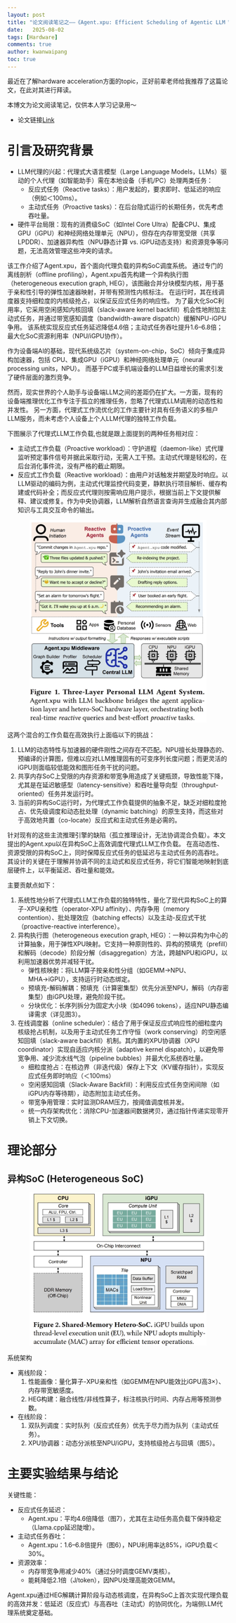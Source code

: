 ```yaml
---
layout: post
title: "论文阅读笔记之——《Agent.xpu: Efficient Scheduling of Agentic LLM Workloads on Heterogeneous SoC》" 
date:   2025-08-02
tags: [Hardware]
comments: true
author: kwanwaipang
toc: true
---
```



<!-- * 目录
{:toc} -->

最近在了解hardware acceleration方面的topic，正好前辈老师给我推荐了这篇论文，在此对其进行拜读。

本博文为论文阅读笔记，仅供本人学习记录用～

* 论文链接[Link](https://arxiv.org/pdf/2506.24045)


<!-- !!!!!!!!!!!!!!!!!!!!!!!!!!!!!!!!!!!!!!!!!!!!!!!!!!!!!!!!!!!!!!!!!!!!!!!!!!!!!!!!!!!!!!!!!!!!!!!!!!!!!!!!!!!!!!!!!!!!!!!!!!! -->
# 引言及研究背景

* LLM代理的兴起：代理式大语言模型（Large Language Models，LLMs）驱动的个人代理（如智能助手）需在本地设备（手机/PC）处理两类任务：
    * 反应式任务（Reactive tasks）：用户发起的，要求即时、低延迟的响应（例如＜100ms）。
    * 主动式任务（Proactive tasks）：在后台隐式运行的长期任务，优先考虑吞吐量。
* 硬件平台局限：现有的消费级SoC（如Intel Core Ultra）配备CPU、集成GPU（iGPU）和神经网络处理单元（NPU），但存在内存带宽受限（共享LPDDR）、加速器异构性（NPU静态计算 vs. iGPU动态支持）和资源竞争等问题，无法高效管理这些冲突的请求。

该工作介绍了Agent.xpu，首个面向代理负载的异构SoC调度系统。
通过专门的离线剖析（offline profiling），Agent.xpu首先构建一个异构执行图（heterogeneous execution graph, HEG），该图融合并分块模型内核，用于基于亲和性引导的弹性加速器映射，并带有预测性内核标注。
在运行时，其在线调度器支持细粒度的内核级抢占，以保证反应式任务的响应性。
为了最大化SoC利用率，它采用空闲感知内核回填（slack-aware kernel backfill）机会性地附加主动式任务，并通过带宽感知调度（bandwidth-aware dispatch）缓解NPU-iGPU争用。
该系统实现反应式任务延迟降低4.6倍；主动式任务吞吐提升1.6–6.8倍；最大化SoC资源利用率（NPU/iGPU协作）。

作为设备端AI的基础，现代系统级芯片（system-on-chip，SoC）倾向于集成异构加速器，包括
CPU、集成GPU（iGPU）和神经网络处理单元（neural processing units，NPU）。
而基于PC或手机端设备的LLM日益增长的需求引发了硬件层面的激烈竞争。

然而，现实世界的个人助手与设备端LLM之间的差距仍在扩大。一方面，现有的设备端推理优化工作专注于孤立的推理任务，忽略了代理式LLM调用的动态性和并发性。
另一方面，代理式工作流优化的工作主要针对具有任务语义的多租户LLM服务，而未考虑个人设备上个人LLM代理的独特工作负载。

下图展示了代理式LLM工作负载,也就是跟上面提到的两种任务相对应：
* 主动式工作负载（Proactive workload）：守护进程（daemon-like）式代理监听预定事件信号并据此采取行动，无需人工干预。主动式代理是轻松的，在后台消化事件流，没有严格的截止期限。
* 反应式工作负载（Reactive workload）：由用户对话触发并期望及时响应。以LLM驱动的编码为例，主动式代理监控代码变更，静默执行项目解析、缓存构建或代码补全；而反应式代理则按需响应用户提示，根据当前上下文提供解释、建议或修复。作为中央协调器，LLM解析自然语言查询并生成融合其内部知识与工具交互命令的输出。

<div align="center">
  <img src="../images/微信截图_20250802190855.png" width="80%" />
<figcaption>  
</figcaption>
</div>

这两个混合的工作负载在高效执行上面临以下的挑战：
1. LLM的动态特性与加速器的硬件刚性之间存在不匹配。NPU擅长处理静态的、预编译的计算图，但难以应对LLM推理固有的可变序列长度问题；而更灵活的iGPU则面临较低能效和图形任务干扰的问题。
2. 共享内存SoC上受限的内存资源和带宽争用造成了关键瓶颈，导致性能下降，尤其是在延迟敏感型（latency-sensitive）和吞吐量导向型（throughput-oriented）任务并发运行时。
3. 当前的异构SoC运行时，为代理式工作负载提供的抽象不足，缺乏对细粒度抢占、优先级调度和动态批处理（dynamic batching）的原生支持，而这些对于高效地共置（co-locate）反应式和主动式任务是必需的。

针对现有的这些主流推理引擎的缺陷（孤立推理设计，无法协调混合负载）。本文提出的Agent.xpu以在异构SoC上高效调度代理式LLM工作负载。
在高动态性、资源受限的异构SoC上，同时保障反应式任务的低延迟与主动式任务的高吞吐。
其设计的关键在于理解并协调不同的主动式和反应式任务，将它们智能地映射到底层硬件上，以平衡延迟、吞吐量和能效。

主要贡献点如下：
1. 系统性地分析了代理式LLM工作负载的独特特性，量化了现代异构SoC上的算子-XPU亲和性（operator-XPU affinity）、内存争用（memory contention）、批处理效应（batching effects）以及主动-反应式干扰（proactive-reactive interference）。
2. 异构执行图（heterogeneous execution graph, HEG）：一种以异构为中心的计算抽象，用于弹性XPU映射。它支持一种原则性的、异构的预填充（prefill）和解码（decode）阶段分解（disaggregation）方法，跨越NPU和iGPU，以利用加速器优势并减轻干扰。
    * 弹性核映射：将LLM算子按亲和性分组（如GEMM→NPU、MHA→iGPU），支持运行时动态绑定。
    * 预填充-解码解耦：预填充（计算密集型）优先分派至NPU，解码（内存密集型）由iGPU处理，避免阶段干扰。
    * 分块优化：长序列拆分为固定大小块（如4096 tokens），适应NPU静态编译需求（详见图3）。
3. 在线调度器（online scheduler）：结合了用于保证反应式响应性的细粒度内核级抢占机制，以及用于主动式任务工作守恒（work conserving）的空闲感知回填（slack-aware backfill）机制。其内置的XPU协调器（XPU coordinator）实现自适应内核分派（adaptive kernel dispatch），以避免带宽争用、减少流水线气泡（pipeline bubbles）并最大化系统吞吐量。
    * 细粒度抢占：在核边界（非迭代级）保存上下文（KV缓存指针），实现反应式任务即时响应（＜100ms）
    * 空闲感知回填（Slack-Aware Backfill）：利用反应式任务空闲间隙（如iGPU内存等待期），动态附加主动式任务。
    * 带宽争用管理：实时监测DRAM压力，按阈值调度核并发。
    * 统一内存架构优化：消除CPU-加速器间数据拷贝，通过指针传递实现零开销上下文切换。

# 理论部分

## 异构SoC (Heterogeneous SoC)


<div align="center">
  <img src="../images/微信截图_20250802192056.png" width="80%" />
<figcaption>  
</figcaption>
</div>


系统架构
* 离线阶段：
    1. 性能画像：量化算子-XPU亲和性（如GEMM在NPU能效比iGPU高3×）、内存带宽敏感度。
    2. HEG构建：融合线性/非线性算子，标注核执行时间、内存占用等预测参数。
* 在线阶段：
    1. 双队列调度：实时队列（反应式任务）优先于尽力而为队列（主动式任务）。
    2. XPU协调器：动态分派核至NPU/iGPU，支持核级抢占与回填（图5）。

# 主要实验结果与结论

关键性能：
* 反应式任务延迟：
    * Agent.xpu：平均4.6倍降低（图7），尤其在主动任务高负载下保持稳定（Llama.cpp延迟陡增）。
* 主动式任务吞吐：
    * Agent.xpu：1.6–6.8倍提升（图6），NPU利用率达85%，iGPU负载＜30%。
* 资源效率：
    * 内存带宽争用减少40%（通过分时调度GEMV类核）。
    * 能耗降低2.1倍（J/token），因NPU处理高能效GEMM。


Agent.xpu通过HEG解耦计算阶段与动态核调度，在异构SoC上首次实现代理负载的高效并发：低延迟（反应式）与高吞吐（主动式）的协同优化，为端侧LLM代理系统奠定基础。